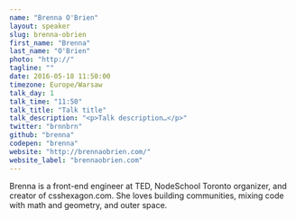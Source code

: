 ```yaml
---
name: "Brenna O'Brien"
layout: speaker
slug: brenna-obrien
first_name: "Brenna"
last_name: "O'Brien"
photo: "http://"
tagline: ""
date: 2016-05-18 11:50:00
timezone: Europe/Warsaw
talk_day: 1
talk_time: "11:50"
talk_title: "Talk title"
talk_description: "<p>Talk description…</p>"
twitter: "brnnbrn"
github: "brenna"
codepen: "brenna"
website: "http://brennaobrien.com/"
website_label: "brennaobrien.com"
---
```


<p>Brenna is a front-end engineer at TED, NodeSchool Toronto organizer, and creator of csshexagon.com. She loves building communities, mixing code with math and geometry, and outer space.</p>
